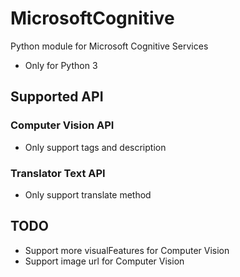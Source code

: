 # MicrosoftCognitive
Python module for Microsoft Cognitive Services

* Only for Python 3

## Supported API

### Computer Vision API
* Only support tags and description

### Translator Text API
* Only support translate method

## TODO
* Support more visualFeatures for Computer Vision
* Support image url for Computer Vision

